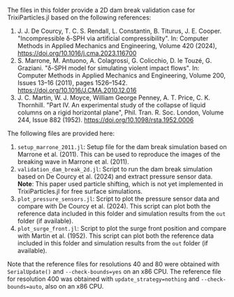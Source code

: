 The files in this folder provide a 2D dam break validation case for TrixiParticles.jl
based on the following references:
1. J. J. De Courcy, T. C. S. Rendall, L. Constantin, B. Titurus, J. E. Cooper.
   "Incompressible δ-SPH via artificial compressibility".
   In: Computer Methods in Applied Mechanics and Engineering, Volume 420 (2024),
   https://doi.org/10.1016/j.cma.2023.116700
2. S. Marrone, M. Antuono, A. Colagrossi, G. Colicchio, D. le Touzé, G. Graziani.
   "δ-SPH model for simulating violent impact flows".
   In: Computer Methods in Applied Mechanics and Engineering, Volume 200, Issues 13–16 (2011), pages 1526–1542.
   https://doi.org/10.1016/J.CMA.2010.12.016
3. J. C. Martin, W. J. Moyce, William George Penney, A. T. Price, C. K. Thornhill.
   "Part IV. An experimental study of the collapse of liquid columns on a rigid horizontal plane", Phil. Tran. R. Soc. London, Volume 244, Issue 882 (1952).
   https://doi.org/10.1098/rsta.1952.0006

The following files are provided here:

1. `setup_marrone_2011.jl`: Setup file for the dam break simulation based on Marrone et al. (2011).
   This can be used to reproduce the images of the breaking wave in Marrone et al. (2011).
2. `validation_dam_break_2d.jl`: Script to run the dam break simulation
   based on De Courcy et al. (2024) and extract pressure sensor data.
   **Note**: This paper used particle shifting, which is not yet implemented
   in TrixiParticles.jl for free surface simulations.
3. `plot_pressure_sensors.jl`: Script to plot the pressure sensor data and compare with
   De Courcy et al. (2024). This script can plot both the reference data included
   in this folder and simulation results from the `out` folder (if available).
4. `plot_surge_front.jl`: Script to plot the surge front position and compare with
   Martin et al. (1952). This script can plot both the reference data included
   in this folder and simulation results from the `out` folder (if available).

Note that the reference files for resolutions 40 and 80 were obtained with `SerialUpdate()`
and `--check-bounds=yes` on an x86 CPU.
The reference file for resolution 400 was obtained with `update_strategy=nothing`
and `--check-bounds=auto`, also on an x86 CPU.
